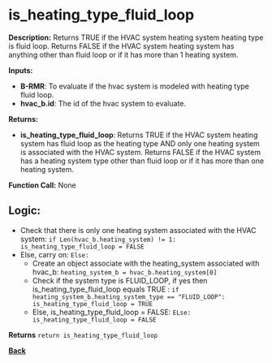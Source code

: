 # is_heating_type_fluid_loop 

**Description:** Returns TRUE if the HVAC system heating system heating type is fluid loop. Returns FALSE if the HVAC system heating system has anything other than fluid loop or if it has more than 1 heating system.   

**Inputs:**  
- **B-RMR**: To evaluate if the hvac system is modeled with heating type fluid loop.   
- **hvac_b.id**: The id of the hvac system to evaluate.  

**Returns:**  
- **is_heating_type_fluid_loop**: Returns TRUE if the HVAC system heating system has fluid loop as the heating type AND only one heating system is associated with the HVAC system. Returns FALSE if the HVAC system has a heating system type other than fluid loop or if it has more than one heating system.   
 
**Function Call:** None  

## Logic:   
- Check that there is only one heating system associated with the HVAC system: `if Len(hvac_b.heating_system) != 1: is_heating_type_fluid_loop = FALSE`  
- Else, carry on: `Else: `
    - Create an object associate with the heating_system associated with hvac_b: `heating_system_b = hvac_b.heating_system[0]`
    - Check if the system type is FLUID_LOOP, if yes then is_heating_type_fluid_loop equals TRUE  : `if heating_system_b.heating_system_type == "FLUID_LOOP": is_heating_type_fluid_loop = TRUE` 
    - Else, is_heating_type_fluid_loop = FALSE: `ELse: is_heating_type_fluid_loop = FALSE`  

**Returns** `return is_heating_type_fluid_loop`  

**[Back](../_toc.md)**